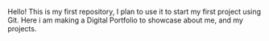 Hello! This is my first repository, I plan to use it to start my first project using Git. Here i am making a Digital Portfolio to showcase about me, and my projects.
